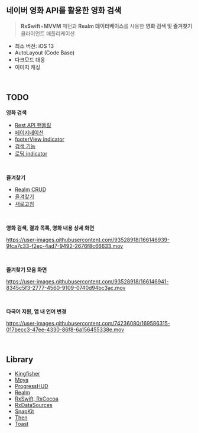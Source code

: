 ## 네이버 영화 API를 활용한 영화 검색

> **RxSwift**+**MVVM** 패턴과 **Realm 데이터베이스**를 사용한 **영화 검색 및 즐겨찾기** 클라이언트 애플리케이션

- 최소 버전: iOS 13
- AutoLayout (Code Base)
- 다크모드 대응
- 이미지 캐싱


<br>


## TODO

**영화 검색**

- [Rest API 핸들링](https://github.com/camosss/MovieProject/issues/1)
- [페이지네이션](https://github.com/camosss/MovieProject/issues/2)
- [footerView indicator](https://github.com/camosss/MovieProject/issues/3)
- [검색 기능](https://github.com/camosss/MovieProject/issues/4)
- [로딩 indicator](https://github.com/camosss/MovieProject/issues/5)

<br>

**즐겨찾기**

- [Realm CRUD](https://github.com/camosss/MovieProject/issues/6)
- [즐겨찾기](https://github.com/camosss/MovieProject/issues/7)
- [새로고침](https://github.com/camosss/MovieProject/issues/8)


<br>

**영화 검색, 결과 목록, 영화 내용 상세 화면**

https://user-images.githubusercontent.com/93528918/166146939-9fca7c33-f2ec-4ad7-9492-2676f8c66633.mov

<br>

**즐겨찾기 모음 화면**

https://user-images.githubusercontent.com/93528918/166146941-8345c5f3-2777-4560-9109-0740d94bc3ac.mov

<br>

**다국어 지원, 앱 내 언어 변경**

https://user-images.githubusercontent.com/74236080/169586315-017becc3-47ee-4330-86f8-6a156455338e.mov

<br>

## Library

- [Kingfisher](https://github.com/onevcat/Kingfisher)
- [Moya](https://github.com/Moya/Moya)
- [ProgressHUD](https://github.com/relatedcode/ProgressHUD)
- [Realm](https://github.com/realm/realm-swift)
- [RxSwift, RxCocoa](https://github.com/ReactiveX/RxSwift)
- [RxDataSources](https://github.com/RxSwiftCommunity/RxDataSources)
- [SnapKit](https://github.com/SnapKit/SnapKit)
- [Then](https://github.com/devxoul/Then)
- [Toast](https://github.com/scalessec/Toast-Swift)

<br>
<br>



